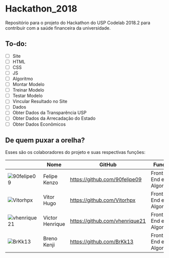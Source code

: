 # Hackathon_2018
Repositório para o projeto do Hackathon do USP Codelab 2018.2 para contribuir com a saúde financeira da universidade.

## To-do:
- [ ] Site
-  [ ] HTML
-  [ ] CSS
-  [ ] JS
- [ ] Algoritmo
-  [ ] Montar Modelo
-  [ ] Treinar Modelo
-  [ ] Testar Modelo
-  [ ] Vincular Resultado no Site
- [ ] Dados
-  [ ] Obter Dados da Transparência USP
-  [ ] Obter Dados da Arrecadação do Estado
-  [ ] Obter Dados Econômicos

## De quem puxar a orelha?
<p> Esses são os colaboradores do projeto e suas respectivas funções: </p>

| | **Nome** | **GitHub** | **Função** | **Colaborações** |
|-|------|--------|--------|--------|
| ![90felipe09](https://avatars3.githubusercontent.com/u/6313981?s=400&u=0f02852d4e2082f44468e7d0db31e43e334d90f7&v=4) | Felipe Kenzo | https://github.com/90felipe09 | Front-End e Algoritmo | -  |
![Vitorhpx](https://avatars1.githubusercontent.com/u/26912764?s=460&v=4) | Vitor Hugo | https://github.com/Vitorhpx | Front-End e Algoritmo | -  |
![vhenrique21](https://avatars3.githubusercontent.com/u/26908067?s=460&v=4) | Victor Henrique | https://github.com/vhenrique21 | Front-End e Algoritmo | -  |
![BrKk13](https://avatars3.githubusercontent.com/u/44883080?s=460&v=4) | Breno Kenji | https://github.com/BrKk13 | Front-End e Algoritmo | -  |
